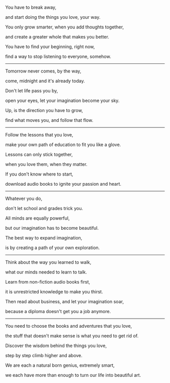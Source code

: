 You have to break away,

and start doing the things you love, your way.

You only grow smarter, when you add thoughts together,

and create a greater whole that makes you better.

You have to find your beginning, right now,

find a way to stop listening to everyone, somehow.

---

Tomorrow never comes, by the way,

come, midnight and it's already today.

Don't let life pass you by,

open your eyes, let your imagination become your sky.

Up, is the direction you have to grow,

find what moves you, and follow that flow.

---

Follow the lessons that you love,

make your own path of education to fit you like a glove.

Lessons can only stick together,

when you love them, when they matter.

If you don't know where to start,

download audio books to ignite your passion and heart.

---

Whatever you do,

don't let school and grades trick you.

All minds are equally powerful,

but our imagination has to become beautiful.

The best way to expand imagination,

is by creating a path of your own exploration.

---

Think about the way you learned to walk,

what our minds needed to learn to talk.

Learn from non-fiction audio books first,

it is unrestricted knowledge to make you thirst.

Then read about business, and let your imagination soar,

because a diploma doesn't get you a job anymore.

---

You need to choose the books and adventures that you love,

the stuff that doesn't make sense is what you need to get rid of.

Discover the wisdom behind the things you love,

step by step climb higher and above.

We are each a natural born genius, extremely smart,

we each have more than enough to turn our life into beautiful art.
